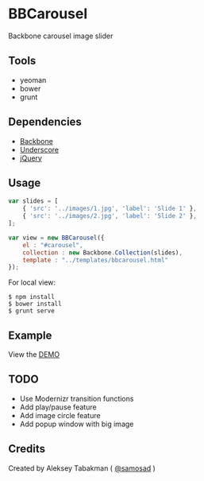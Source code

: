 # BBCarousel

Backbone carousel image slider

## Tools 
* yeoman
* bower
* grunt

## Dependencies

* [Backbone](http://backbonejs.org/)
* [Underscore](http://underscorejs.org/)
* [jQuery](http://jquery.com/) 

## Usage

```javascript
var slides = [
	{ 'src': '../images/1.jpg', 'label': 'Slide 1' },
	{ 'src': '../images/2.jpg', 'label': 'Slide 2' },
];

var view = new BBCarousel({
	el : "#carousel",
	collection : new Backbone.Collection(slides),
	template : "../templates/bbcarousel.html"
});
```

For local view:

```
$ npm install
$ bower install
$ grunt serve
```

## Example

View the [DEMO](http://samosad.github.io/bb-carousel/)

## TODO
* Use Modernizr transition functions
* Add play/pause feature
* Add image circle feature
* Add popup window with big image

## Credits

Created by Aleksey Tabakman ( [@samosad](http://github.com/samosad) )

